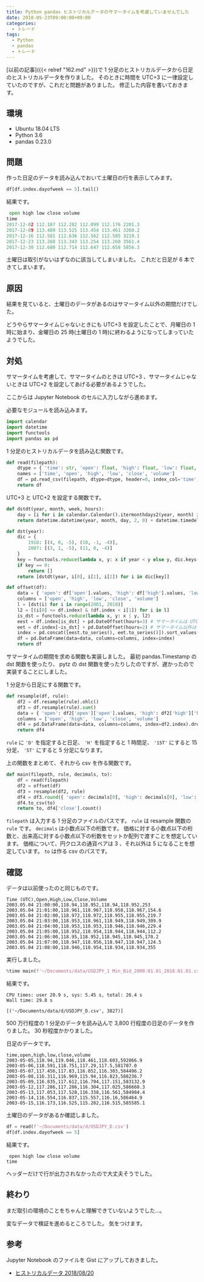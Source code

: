```yaml
---
title: Python pandas ヒストリカルデータのサマータイムを考慮していませんでした
date: 2018-05-23T09:00:00+09:00
categories:
  - トレード
tags:
  - Python
  - pandas
  - トレード
---
```


[以前の記事]({{< relref "162.md" >}})で 1 分足のヒストリカルデータから日足のヒストリカルデータを作りました。
そのときに時間を UTC+3 に一律設定していたのですが、これだと問題がありました。
修正した内容を書いておきます。

<!--more-->

## 環境

* Ubuntu 18.04 LTS
* Python 3.6
* pandas 0.23.0

## 問題

作った日足のデータを読み込んでおいて土曜日の行を表示してみます。

```python
df[df.index.dayofweek == 5].tail()
```

結果です。

```python
 open high low close volume
time
2017-12-02 112.107 112.282 112.099 112.176 2201.3
2017-12-09 113.489 113.525 113.454 113.461 3260.2
2017-12-16 112.581 112.636 112.562 112.585 3219.1
2017-12-23 113.268 113.343 113.254 113.260 3561.4
2017-12-30 112.680 112.714 112.647 112.658 5856.3
```

土曜日は取引がないはずなのに該当してしまいました。
これだと日足が 6 本できてしまいます。

## 原因

結果を見ていると、土曜日のデータがあるのはサマータイム以外の期間だけでした。

どうやらサマータイムじゃないときにも UTC+3 を設定したことで、月曜日の 1 時に始まり、金曜日の 25 時(土曜日の 1 時)に終わるようになってしまっていたようでした。

## 対処

サマータイムを考慮して、サマータイムのときは UTC+3 、サマータイムじゃないときは UTC+2 を設定してあげる必要があるようでした。

ここからは Jupyter Notebook のセルに入力しながら進めます。

必要なモジュールを読み込みます。

```python
import calendar
import datetime
import functools
import pandas as pd
```

1 分足のヒストリカルデータを読み込む関数です。

```python
def read(filepath):
    dtype = { 'time': str, 'open': float, 'high': float, 'low': float, 'close': float, 'volume': float }
    names = ['time', 'open', 'high', 'low', 'close', 'volume']
    df = pd.read_csv(filepath, dtype=dtype, header=0, index_col='time', names=names, parse_dates=['time'])
    return df
```

UTC+3 と UTC+2 を設定する関数です。

```python
def dstdt(year, month, week, hours):
    day = [i for i in calendar.Calendar().itermonthdays2(year, month) if i[0] != 0 and i[1] == calendar.SUNDAY][week][0]
    return datetime.datetime(year, month, day, 2, 0) + datetime.timedelta(hours=-hours)

def dst(year):
    dic = {
        1918: [(4, 0, -5), (10, -1, -4)],
        2007: [(3, 1, -5), (11, 0, -4)]
    }
    key = functools.reduce(lambda x, y: x if year < y else y, dic.keys(), 0)
    if key == 0:
        return []
    return [dstdt(year, i[0], i[1], i[2]) for i in dic[key]]

def offset(df):
    data = { 'open': df['open'].values, 'high': df['high'].values, 'low': df['low'].values, 'close': df['close'].values, 'volume': df['volume'].values }
    columns = ['open', 'high', 'low', 'close', 'volume']
    l = [dst(i) for i in range(2001, 2018)]
    l2 = [(i[0] <= df.index) & (df.index < i[1]) for i in l]
    is_dst = functools.reduce(lambda x, y: x | y, l2)
    eest = df.index[is_dst] + pd.DateOffset(hours=3) # サマータイムは UTC+3
    eet = df.index[~is_dst] + pd.DateOffset(hours=2) # サマータイム以外は UTC+2
    index = pd.concat([eest.to_series(), eet.to_series()]).sort_values()
    df = pd.DataFrame(data=data, columns=columns, index=index)
    return df
```

サマータイムの期間を求める関数も実装しました。
最初 pandas.Timestamp の dst 関数を使ったり、 pytz の dst 関数を使ったりしたのですが、遅かったので実装することにしました。

1 分足から日足にする関数です。

```python
def resample(df, rule):
    df2 = df.resample(rule).ohlc()
    df3 = df.resample(rule).sum()
    data = { 'open': df2['open']['open'].values, 'high': df2['high']['high'].values, 'low': df2['low']['low'].values, 'close': df2['close']['close'].values, 'volume': df3['volume'].values }
    columns = ['open', 'high', 'low', 'close', 'volume']
    df4 = pd.DataFrame(data=data, columns=columns, index=df2.index).dropna()
    return df4
```

`rule` に `'D'` を指定すると日足、 `'H'` を指定すると 1 時間足、 `'15T'` にすると 15 分足、 `'5T'` にすると 5 分足になります。

上の関数をまとめて、それから csv を作る関数です。

```python
def main(filepath, rule, decimals, to):
    df = read(filepath)
    df2 = offset(df)
    df3 = resample(df2, rule)
    df4 = df3.round({ 'open': decimals[0], 'high': decimals[0], 'low': decimals[0], 'close': decimals[0], 'volume': decimals[1] })
    df4.to_csv(to)
    return to, df4['close'].count()
```

`filepath` は入力する 1 分足のファイルのパスです。
`rule` は resample 関数の `rule` です。
`decimals` は小数点以下の桁数です。
価格に対する小数点以下の桁数と、出来高に対する小数点以下の桁数をセットか配列で渡すことを想定しています。
価格について、円クロスの通貨ペアは 3 、それ以外は 5 になることを想定しています。
`to` は作る csv のパスです。

## 確認

データは以前使ったのと同じものです。

```console
Time (UTC),Open,High,Low,Close,Volume
2003.05.04 21:00:00,118.94,118.952,118.94,118.952,253
2003.05.04 21:01:00,118.961,118.967,118.958,118.967,154.6
2003.05.04 21:02:00,118.972,118.972,118.955,118.955,219.7
2003.05.04 21:03:00,118.953,118.961,118.949,118.949,309.9
2003.05.04 21:04:00,118.953,118.953,118.946,118.946,229.4
2003.05.04 21:05:00,118.952,118.954,118.944,118.944,112.2
2003.05.04 21:06:00,118.95,118.952,118.945,118.945,170.2
2003.05.04 21:07:00,118.947,118.956,118.947,118.947,124.5
2003.05.04 21:08:00,118.946,118.954,118.934,118.934,355
```

実行しました。

```python
%time main(f'~/Documents/data/USDJPY_1 Min_Bid_2000.01.01_2018.01.01.csv', 'd', (3, 1), f'~/Documents/data/USDJPY_D.csv')
```

結果です。

```console
CPU times: user 20.9 s, sys: 5.45 s, total: 26.4 s
Wall time: 29.8 s

[('~/Documents/data/d/USDJPY_D.csv', 3827)]
```

500 万行程度の 1 分足のデータを読み込んで 3,800 行程度の日足のデータを作りました。
30 秒程度かかりました。

日足のデータです。

```console
time,open,high,low,close,volume
2003-05-05,118.94,119.046,118.461,118.603,592866.9
2003-05-06,118.591,118.751,117.29,117.5,581707.0
2003-05-07,117.456,117.83,116.052,116.303,584496.2
2003-05-08,116.311,116.969,115.94,116.823,588236.7
2003-05-09,116.835,117.612,116.794,117.151,583132.9
2003-05-12,117.286,117.286,116.304,117.025,586660.3
2003-05-13,117.053,117.528,116.338,116.561,584984.4
2003-05-14,116.554,116.837,115.557,116.16,586464.9
2003-05-15,116.173,116.525,115.282,116.515,585585.1
```

土曜日のデータがあるか確認しました。

```python
df = read(f'~/Documents/data/d/USDJPY_D.csv')
df[df.index.dayofweek == 5]
```

結果です。

```console
 open high low close volume
time
```

ヘッダーだけで行が出力されなかったので大丈夫そうでした。

## 終わり

まだ取引の環境のことをちゃんと理解できていないようでした…。

変なデータで検証を進めるところでした。
気をつけます。

## 参考

Jupyter Notebook のファイルを Gist にアップしておきました。

* [ヒストリカルデータ 2018/08/20](https://gist.github.com/va2577/2ca817ca3d34fb1f6ab715bc967c9e10)
